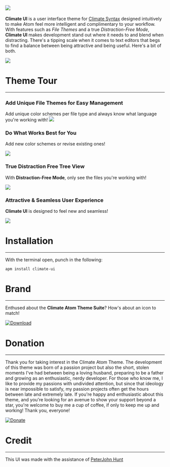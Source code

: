 ![](https://raw.githubusercontent.com/jmcalaway/climate-ui/master/climate-header.png)
---

**Climate UI** is a user interface theme for [Climate Syntax](https://github.com/jmcalaway/climate-syntax) designed intuitively to make Atom feel more intelligent and complimentary to your workflow. With features such as *File Themes* and a true *Distraction-Free Mode*, **Climate UI** makes development stand out where it needs to and blend when distracting. There's a tipping scale when it comes to text editors that begs to find a balance between being attractive and being useful. Here's a bit of both.

![](https://raw.githubusercontent.com/jmcalaway/climate-ui/master/screenshot.png)

# Theme Tour
---
### Add Unique File Themes for Easy Management
Add unique color schemes per file type and always know what language you're working with!
![](https://raw.githubusercontent.com/jmcalaway/climate-ui/master/file-color-themes.gif)

### Do What Works Best for You
Add new color schemes or revise existing ones!

![](https://raw.githubusercontent.com/jmcalaway/climate-ui/master/change-color.gif)

### True Distraction Free Tree View
With **Distraction-Free Mode**, only see the files you're working with!

![](https://raw.githubusercontent.com/jmcalaway/climate-ui/master/distraction-free-mode.gif)

### Attractive & Seamless User Experience
**Climate UI** is designed to feel new and seamless!

![](https://raw.githubusercontent.com/jmcalaway/climate-ui/master/ui-demonstration.gif)

# Installation
---
With the terminal open, punch in the following:

```shell
apm install climate-ui
```

# Brand
---
Enthused about the **Climate Atom Theme Suite**? How's about an icon to match!

[![Download](https://raw.githubusercontent.com/jmcalaway/climate-ui/master/download.png)](https://raw.githubusercontent.com/jmcalaway/climate-ui/master/climate-dock-icon.png)

# Donation
---
Thank you for taking interest in the Climate Atom Theme. The development of this theme was born of a passion project but also the short, stolen moments I've had between being a loving husband, preparing to be a father and growing as an enthusiastic, nerdy developer. For those who know me, I like to provide my passions with undivided attention, but since that ideology is near impossible to satisfy, my passion projects often get the hours between late and extremely late. If you're happy and enthusiastic about this theme, and you're looking for an avenue to show your support beyond a star, you're welcome to buy me a cup of coffee, if only to keep me up and working! Thank you, everyone!

[![Donate](https://raw.githubusercontent.com/jmcalaway/climate-ui/master/donate.png)](https://www.paypal.com/cgi-bin/webscr?cmd=_s-xclick&hosted_button_id=8ZV7PP9C8YCZE)

# Credit
---
This UI was made with the assistance of [PeterJohn Hunt](https://atom.io/users/peterjohnhunt)
